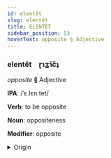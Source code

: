 ```yaml
---
id: elentët
slug: elentët
title: ELENTËT
sidebar_position: 53
hoverText: opposite § Adjective
---
```


### elentët&emsp;<span kind="abugida">ɽɿʓ̃ɿc̆ʇ</span>

*opposite* **§** Adjective

**IPA**: /ˈɛ.lɛn.tet/

**Verb**: to be opposite

**Noun**: oppositeness

**Modifier**: opposite

<details>
    <summary>Origin</summary>
    Hungarian ellentét [ˈɛlːɛnteːt]<br/>
    <em>Uralic Language Family</em>
</details>